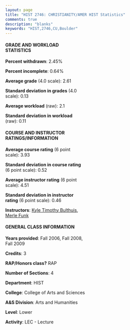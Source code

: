 ```yaml
---
layout: page
title: "HIST 2746: CHRISTIANITY/AMER HIST Statistics"
comments: true
description: "blanks"
keywords: "HIST,2746,CU,Boulder"
---
```

<head>
<script src="https://ajax.googleapis.com/ajax/libs/jquery/2.1.3/jquery.min.js"></script>
<script src="https://dl.dropboxusercontent.com/s/pc42nxpaw1ea4o9/highcharts.js?dl=0"></script>
<!-- <script src="../assets/js/highcharts.js"></script> -->
<style type="text/css">@font-face {
	font-family: "Bebas Neue";
	src: url(https://www.filehosting.org/file/details/544349/BebasNeue Regular.otf) format("opentype");
	}
	h1.Bebas { 
		font-family: "Bebas Neue", Verdana, Tahoma;
	}
</style>
</head>
<body>
	<div id="container" style="float: right; width: 45%; height: 88%; margin-left: 2.5%; margin-right: 2.5%;"></div>
	<script language="JavaScript">
		$(document).ready(function() {
		var chart = {type: 'column'};
		var title = {text: 'Grade Distribution'};
		var xAxis = {categories: ['A','B','C','D','F'],crosshair: true};
		var yAxis = {min: 0,title: {text: 'Percentage'}};
		var tooltip = {headerFormat: '<center><b><span style="font-size:20px">{point.key}</span></b></center>',
		               pointFormat: '<td style="padding:0"><b>{point.y:.1f}%</b></td>',
		               footerFormat: '</table>',shared: true,useHTML: true};
		var plotOptions = {column: {pointPadding: 0.0,borderWidth: 0}};  
		var credits = {enabled: false};var series= [{name: 'Percent',data: [11.7,51.34,29.36,3.93,3.68,]}];
		var json = {};
		json.chart = chart;
		json.title = title;
		json.tooltip = tooltip;
		json.xAxis = xAxis;
		json.yAxis = yAxis;  
		json.series = series;
		json.plotOptions = plotOptions;  
		json.credits = credits;
		$('#container').highcharts(json);
	});
	</script>
</body>
			   
#### GRADE AND WORKLOAD STATISTICS

**Percent withdrawn**: 2.45%

**Percent incomplete**: 0.64%

**Average grade** (4.0 scale): 2.61

**Standard deviation in grades** (4.0 scale): 0.13

**Average workload** (raw): 2.1

**Standard deviation in workload** (raw): 0.11

#### COURSE AND INSTRUCTOR RATINGS/INFORMATION

**Average course rating** (6 point scale): 3.93

**Standard deviation in course rating** (6 point scale): 0.52

**Average instructor rating** (6 point scale): 4.51

**Standard deviation in instructor rating** (6 point scale): 0.46

**Instructors**: <a href='../../instructors/Kyle_Timothy_Bulthuis'>Kyle Timothy Bulthuis</a>, <a href='../../instructors/Merle_Funk'>Merle Funk</a>

#### GENERAL CLASS INFORMATION

**Years provided**: Fall 2006, Fall 2008, Fall 2009

**Credits**: 3

**RAP/Honors class?** RAP

**Number of Sections**: 4

**Department**: HIST

**College**: College of Arts and Sciences

**A&S Division**: Arts and Humanities

**Level**: Lower

**Activity**: LEC - Lecture
